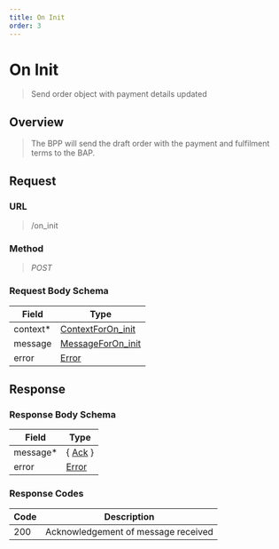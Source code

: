 ```yaml
---
title: On Init
order: 3
---
```


# On Init

> Send order object with payment details updated

## Overview

> The BPP will send the draft order with the payment and fulfilment terms to the
> BAP.

## Request

### URL

> /on_init

### Method

> _POST_

### Request Body Schema

| **Field** | **Type**                                                                         |
| --------- | -------------------------------------------------------------------------------- |
| context\* | [ContextForOn_init](/docs/core-specification/schema-reference/contextforon_init) |
| message   | [MessageForOn_init](/docs/core-specification/schema-reference/messageforon_init) |
| error     | [Error](/docs/core-specification/schema-reference/error)                         |

## Response

### Response Body Schema

| **Field** | **Type**                                                 |
| --------- | -------------------------------------------------------- |
| message\* | { [Ack](/docs/core-specification/schema-reference/ack) } |
| error     | [Error](/docs/core-specification/schema-reference/error) |

### Response Codes

| **Code** | **Description**                     |
| -------- | ----------------------------------- |
| 200      | Acknowledgement of message received |
